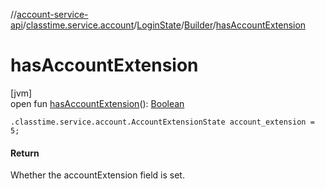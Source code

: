 //[account-service-api](../../../../index.md)/[classtime.service.account](../../index.md)/[LoginState](../index.md)/[Builder](index.md)/[hasAccountExtension](has-account-extension.md)

# hasAccountExtension

[jvm]\
open fun [hasAccountExtension](has-account-extension.md)(): [Boolean](https://kotlinlang.org/api/latest/jvm/stdlib/kotlin/-boolean/index.html)

`.classtime.service.account.AccountExtensionState account_extension = 5;`

#### Return

Whether the accountExtension field is set.
